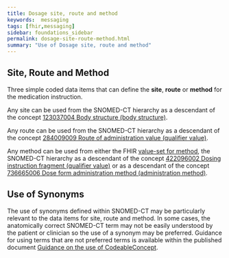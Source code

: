 ```yaml
---
title: Dosage site, route and method
keywords:  messaging
tags: [fhir,messaging]
sidebar: foundations_sidebar
permalink: dosage-site-route-method.html
summary: "Use of Dosage site, route and method"
---
```




## Site, Route and Method ##

Three simple coded data items that can define the **site**, **route** or **method** for the medication instruction.

Any site can be used from the SNOMED-CT hierarchy as a descendant of the concept [123037004 Body structure (body structure)](https://termbrowser.nhs.uk/?perspective=full&conceptId1=123037004&edition=uk-edition).

Any route can be used from the SNOMED-CT hierarchy as a  descendant of the concept [284009009 Route of administration value (qualifier value)](https://termbrowser.nhs.uk/?perspective=full&conceptId1=284009009&edition=uk-edition).

Any method can be used from either the FHIR [value-set for method](http://hl7.org/fhir/valueset-administration-method-codes.html), the SNOMED-CT hierarchy as a descendant of the concept [422096002 Dosing instruction fragment (qualifier value)](https://termbrowser.nhs.uk/?perspective=full&conceptId1=422096002&edition=uk-edition) or as a descendant of the concept [736665006 Dose form administration method (administration method)](https://termbrowser.nhs.uk/?perspective=full&conceptId1=736665006&edition=uk-edition).

<script src="https://gist.github.com/RobertGoochUK/463347c7af504eff10b60b2ae6bc189d.js"></script>

## Use of Synonyms ##

The use of synonyms defined within SNOMED-CT may be particularly relevant to the data items for site, route and method. In some cases, the anatomically correct SNOMED-CT term may not be easily understood by the patient or clinician so the use of a synonym may be preferred. Guidance for using terms that are not preferred terms is available within the published document [Guidance on the use of CodeableConcept](https://nhsconnect.github.io/gpconnect/pages/accessrecord_structured/guidance-on-the-population-of-codeableconcept.pdf).